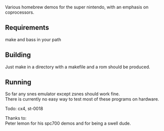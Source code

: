 Various homebrew demos for the super nintendo, with an emphasis on coprocessors.

## Requirements
make and bass in your path
## Building
Just make in a directory with a makefile and a rom should be produced.
## Running
So far any snes emulator except zsnes should work fine.<br />
There is currently no easy way to test most of these programs on hardware.

Todo: cx4, st-0018

Thanks to:<br />
Peter lemon for his spc700 demos and for being a swell dude.<br />

